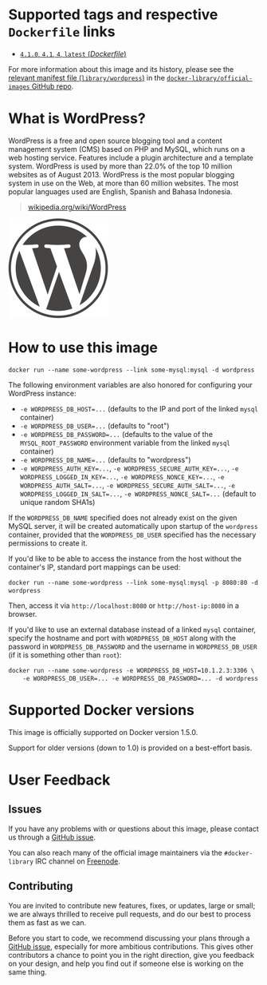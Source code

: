 # Supported tags and respective `Dockerfile` links

- [`4.1.0`, `4.1`, `4`, `latest` (*Dockerfile*)](https://github.com/docker-library/wordpress/blob/dc184cf9712bd66c1836e8ecf94987a742c29eed/Dockerfile)

For more information about this image and its history, please see the [relevant
manifest file
(`library/wordpress`)](https://github.com/docker-library/official-images/blob/master/library/wordpress)
in the [`docker-library/official-images` GitHub
repo](https://github.com/docker-library/official-images).

# What is WordPress?

WordPress is a free and open source blogging tool and a content management
system (CMS) based on PHP and MySQL, which runs on a web hosting service.
Features include a plugin architecture and a template system. WordPress is used
by more than 22.0% of the top 10 million websites as of August 2013. WordPress
is the most popular blogging system in use on the Web, at more than 60 million
websites. The most popular languages used are English, Spanish and Bahasa
Indonesia.

> [wikipedia.org/wiki/WordPress](https://en.wikipedia.org/wiki/WordPress)

![logo](https://raw.githubusercontent.com/docker-library/docs/master/wordpress/logo.png)

# How to use this image

    docker run --name some-wordpress --link some-mysql:mysql -d wordpress

The following environment variables are also honored for configuring your
WordPress instance:

 - `-e WORDPRESS_DB_HOST=...` (defaults to the IP and port of the linked `mysql` container)
 - `-e WORDPRESS_DB_USER=...` (defaults to "root")
 - `-e WORDPRESS_DB_PASSWORD=...` (defaults to the value of the `MYSQL_ROOT_PASSWORD` environment variable from the linked `mysql` container)
 - `-e WORDPRESS_DB_NAME=...` (defaults to "wordpress")
 - `-e WORDPRESS_AUTH_KEY=...`, `-e WORDPRESS_SECURE_AUTH_KEY=...`, `-e WORDPRESS_LOGGED_IN_KEY=...`, `-e WORDPRESS_NONCE_KEY=...`, `-e WORDPRESS_AUTH_SALT=...`, `-e WORDPRESS_SECURE_AUTH_SALT=...`, `-e WORDPRESS_LOGGED_IN_SALT=...`, `-e WORDPRESS_NONCE_SALT=...` (default to unique random SHA1s)

If the `WORDPRESS_DB_NAME` specified does not already exist on the given MySQL
server, it will be created automatically upon startup of the `wordpress`
container, provided that the `WORDPRESS_DB_USER` specified has the necessary
permissions to create it.

If you'd like to be able to access the instance from the host without the
container's IP, standard port mappings can be used:

    docker run --name some-wordpress --link some-mysql:mysql -p 8080:80 -d wordpress

Then, access it via `http://localhost:8080` or `http://host-ip:8080` in a
browser.

If you'd like to use an external database instead of a linked `mysql` container,
specify the hostname and port with `WORDPRESS_DB_HOST` along with the password
in `WORDPRESS_DB_PASSWORD` and the username in `WORDPRESS_DB_USER` (if it is
something other than `root`):

    docker run --name some-wordpress -e WORDPRESS_DB_HOST=10.1.2.3:3306 \
        -e WORDPRESS_DB_USER=... -e WORDPRESS_DB_PASSWORD=... -d wordpress

# Supported Docker versions

This image is officially supported on Docker version 1.5.0.

Support for older versions (down to 1.0) is provided on a best-effort basis.

# User Feedback

## Issues

If you have any problems with or questions about this image, please contact us
 through a [GitHub issue](https://github.com/docker-library/wordpress/issues).

You can also reach many of the official image maintainers via the
`#docker-library` IRC channel on [Freenode](https://freenode.net).

## Contributing

You are invited to contribute new features, fixes, or updates, large or small;
we are always thrilled to receive pull requests, and do our best to process them
as fast as we can.

Before you start to code, we recommend discussing your plans 
through a [GitHub issue](https://github.com/docker-library/wordpress/issues), especially for more ambitious
contributions. This gives other contributors a chance to point you in the right
direction, give you feedback on your design, and help you find out if someone
else is working on the same thing.
